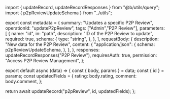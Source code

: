 import { updateRecord, updateRecordResponses } from "@b/utils/query";
import { p2pReviewUpdateSchema } from "../utils";

export const metadata = {
  summary: "Updates a specific P2P Review",
  operationId: "updateP2pReview",
  tags: ["Admin","P2P Review"],
  parameters: [
    {
      name: "id",
      in: "path",
      description: "ID of the P2P Review to update",
      required: true,
      schema: {
        type: "string",
      },
    },
  ],
  requestBody: {
    description: "New data for the P2P Review",
    content: {
      "application/json": {
        schema: p2pReviewUpdateSchema,
      },
    },
  },
  responses: updateRecordResponses("P2P Review"),
  requiresAuth: true,
  permission: "Access P2P Review Management",
};

export default async (data) => {
  const { body, params } = data;
  const { id } = params;
  const updatedFields = {
    rating: body.rating,
    comment: body.comment,
  };

  return await updateRecord("p2pReview", id, updatedFields);
};

